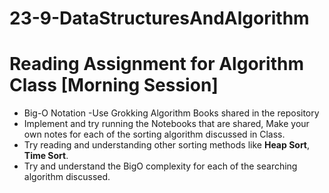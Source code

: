 # 23-9-DataStructuresAndAlgorithm

# Reading Assignment for Algorithm Class [Morning Session]

* Big-O Notation -Use Grokking Algorithm Books shared in the repository
* Implement and try running the Notebooks that are shared, Make your own notes for each of the sorting algorithm discussed in Class.
* Try reading and understanding other sorting methods like **Heap Sort**,  **Time Sort**.
* Try and understand the BigO complexity for each of the searching algorithm discussed.


